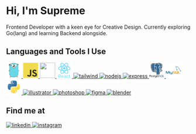 <h1>Hi, I'm Supreme</h1>
<p>
  Frontend Developer with a keen eye for Creative Design. Currently exploring Go(lang) and learning Backend alongside.
</p>
<h2>Languages and Tools I Use</h2>
<p>
  
  <a target="_blank" href="https://raw.githubusercontent.com/devicons/devicon/master/icons/go/go-original.svg">
    <img src="https://raw.githubusercontent.com/devicons/devicon/master/icons/go/go-original.svg" alt="go" width="42" height="42" />
  </a>
  <a target="_blank" href="https://raw.githubusercontent.com/devicons/devicon/master/icons/javascript/javascript-original.svg">
    <img src="https://raw.githubusercontent.com/devicons/devicon/master/icons/javascript/javascript-original.svg" alt="javascript" width="42" height="42" />
  </a>
  <a target="_blank" href="https://cdn.worldvectorlogo.com/logos/nextjs-2.svg">
    <img src="https://images-cdn.openxcell.com/wp-content/uploads/2024/07/24154156/dango-inner-2.webp" width="42" height="42" />
  </a>
  
  
  <a target="_blank" href="https://raw.githubusercontent.com/devicons/devicon/master/icons/react/react-original-wordmark.svg">
    <img src="https://raw.githubusercontent.com/devicons/devicon/master/icons/react/react-original-wordmark.svg" alt="react" width="42" height="42" />
  </a>
  <a target="_blank" href="https://www.vectorlogo.zone/logos/tailwindcss/tailwindcss-icon.svg">
    <img src="https://www.vectorlogo.zone/logos/tailwindcss/tailwindcss-icon.svg" alt="tailwind" width="42" height="42" />
  </a>
  <a target="_blank" href="https://raw.githubusercontent.com/devicons/devicon/master/icons/nodejs/nodejs-original-wordmark.svg">
    <img src="https://toppng.com/uploads/preview/js-club-new-balance-png-logo-node-js-logo-white-11563570785xvaemwdb1k.png" alt="nodejs" width="42" height="42" />
  </a>
  <a target="_blank" href="https://raw.githubusercontent.com/devicons/devicon/master/icons/express/express-original-wordmark.svg">
    <img src="https://w7.pngwing.com/pngs/925/447/png-transparent-express-js-node-js-javascript-mongodb-node-js-text-trademark-logo.png" alt="express" width="42" height="42" />
  </a>
  
  <a target="_blank" href="https://raw.githubusercontent.com/devicons/devicon/master/icons/postgresql/postgresql-original-wordmark.svg">
    <img src="https://raw.githubusercontent.com/devicons/devicon/master/icons/postgresql/postgresql-original-wordmark.svg" alt="postgresql" width="42" height="42" />
  </a>
  <a target="_blank" href="https://raw.githubusercontent.com/devicons/devicon/master/icons/mysql/mysql-original-wordmark.svg">
    <img src="https://raw.githubusercontent.com/devicons/devicon/master/icons/mysql/mysql-original-wordmark.svg" alt="mysql" width="42" height="42" />
  </a>
  <a target="_blank" href="https://raw.githubusercontent.com/devicons/devicon/master/icons/python/python-original.svg">
    <img src="https://raw.githubusercontent.com/devicons/devicon/master/icons/python/python-original.svg" alt="python" width="42" height="42" />
  </a>
  
  <a target="_blank" href="https://www.vectorlogo.zone/logos/adobe_illustrator/adobe_illustrator-icon.svg">
    <img src="https://www.vectorlogo.zone/logos/adobe_illustrator/adobe_illustrator-icon.svg" alt="illustrator" width="42" height="42" />
  </a>
  <a target="_blank" href="https://raw.githubusercontent.com/devicons/devicon/master/icons/photoshop/photoshop-line.svg">
    <img src="https://upload.wikimedia.org/wikipedia/commons/a/af/Adobe_Photoshop_CC_icon.svg" alt="photoshop" width="42" height="42" />
  </a>
  <a target="_blank" href="https://www.vectorlogo.zone/logos/figma/figma-icon.svg">
    <img src="https://www.vectorlogo.zone/logos/figma/figma-icon.svg" alt="figma" width="42" height="42" />
  </a>
  <a target="_blank" href="https://download.blender.org/branding/community/blender_community_badge_white.svg">
    <img src="https://download.blender.org/branding/community/blender_community_badge_white.svg" alt="blender" width="42" height="42" />
  </a>
  
</p>
<h2>Find me at</h2>
<p>
  <a target="_blank" href="https://www.linkedin.com/in/supremekhadka">
    <img src="https://img.shields.io/badge/linkedin-logo?style=for-the-badge&logo=linkedin&logoColor=white&color=%230a77b6" alt="linkedin" />
  </a>
  <a target="_blank" href="https://www.instagram.com/supreme2.00">
    <img src="https://img.shields.io/badge/instagram-logo?style=for-the-badge&logo=instagram&logoColor=white&color=%23F35369" alt="instagram" />
  </a>
</p>
